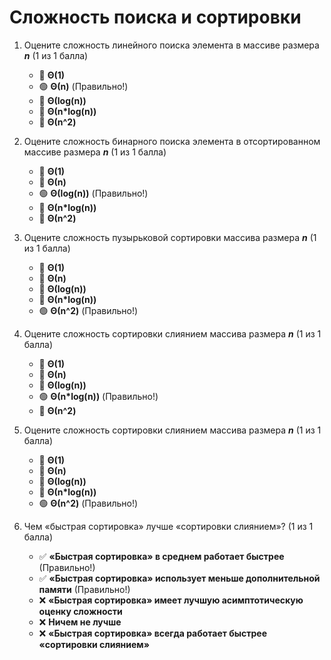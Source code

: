 # Сложность поиска и сортировки

1. Оцените сложность линейного поиска элемента в массиве размера ***n*** (1 из 1 балла) 
   * 🔴 **&Theta;(1)**
   * 🟢 **&Theta;(n)** (Правильно!)
   * 🔴 **&Theta;(log(n))**
   * 🔴 **&Theta;(n*log(n))**
   * 🔴 **&Theta;(n^2)**


2. Оцените сложность бинарного поиска элемента в отсортированном массиве размера ***n*** (1 из 1 балла) 
   * 🔴 **&Theta;(1)**
   * 🔴 **&Theta;(n)**
   * 🟢 **&Theta;(log(n))** (Правильно!)
   * 🔴 **&Theta;(n*log(n))**
   * 🔴 **&Theta;(n^2)**


3. Оцените сложность пузырьковой сортировки массива размера ***n*** (1 из 1 балла) 
   * 🔴 **&Theta;(1)**
   * 🔴 **&Theta;(n)**
   * 🔴 **&Theta;(log(n))**
   * 🔴 **&Theta;(n*log(n))**
   * 🟢 **&Theta;(n^2)** (Правильно!)


4. Оцените сложность сортировки слиянием массива размера ***n*** (1 из 1 балла) 
   * 🔴 **&Theta;(1)**
   * 🔴 **&Theta;(n)**
   * 🔴 **&Theta;(log(n))**
   * 🟢 **&Theta;(n*log(n))** (Правильно!)
   * 🔴 **&Theta;(n^2)**


5. Оцените сложность сортировки слиянием массива размера ***n*** (1 из 1 балла) 
   * 🔴 **&Theta;(1)**
   * 🔴 **&Theta;(n)**
   * 🔴 **&Theta;(log(n))**
   * 🔴 **&Theta;(n*log(n))**
   * 🟢 **&Theta;(n^2)** (Правильно!)


6. Чем «быстрая сортировка» лучше «сортировки слиянием»? (1 из 1 балла)
   * ✅ **«Быстрая сортировка» в среднем работает быстрее** (Правильно!)
   * ✅ **«Быстрая сортировка» использует меньше дополнительной памяти** (Правильно!)
   * ❌ **«Быстрая сортировка» имеет лучшую асимптотическую оценку сложности**
   * ❌ **Ничем не лучше**
   * ❌ **«Быстрая сортировка» всегда работает быстрее «сортировки слиянием»**
